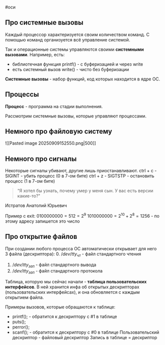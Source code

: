 #оси 
## Про системные вызовы
Каждый процессор характеризуется своим количеством команд. С помощью команд организуется всё управление системой.

Так и операционные системы управляются своими **системными вызовами**.
Например, есть:
- библиотечная функция printf() - с буферизацией и через write
- есть системный вызов write() - чисто без буферизации

**Системные вызовы** - набор функций, код которых находится в ядре ОС.

## Процессы
**Процесс** - программа на стадии выполнения.

Рассмотрим системные вызовы, которые управляют процессами.

## Немного про файловую систему
![[Pasted image 20250909152550.png|500]]


## Немного про сигналы
Некоторые сигналы убивают, другие лишь приостанавливают.
ctrl + c - SIGINT - убить процесс (0 в 7-ом бите)
ctrl + z - SIGTSTP - остановить процесс (1 в 7-ом бите)

> “Я хотел бы узнать, почему умер у меня сын. У вас есть версии какие-то?"

Истратов Анатолий Юрьевич

Пример с  exit:
$0100000000 = 512 = 2^9$
$1010000000 = 2^{10} + 2^{8} = 1256$ - по этому адресу запишется это число

## Про открытие файлов
При создании любого процесса ОС автоматически открывает для него 3 файла (дескриптора):
0. $/dev/tty_{чт}$ - файл стандартного чтения
1. $/dev/tty_{зап}$ - файл стандартного вывода
2. $/dev/tty_{зап}$ - файл стандартного протокола

Таблица, которую мы сейчас начали - **таблица пользовательских интерфейсов**. В ней хранится инфа об открытых дескрипторах (пользовательских интерфейсах), и она обновляется с каждым открытием файла.

Примеры вызовов, которые обращаются к таблице:
- printf(); - обратится к дескриптору с #1 в таблице
- puts();
- perror();
- scanf(); - обратится к дескриптору с #0 в таблице
Пользовательский дескриптор - файловый дескриптор
Запись в таблице = дескриптор
